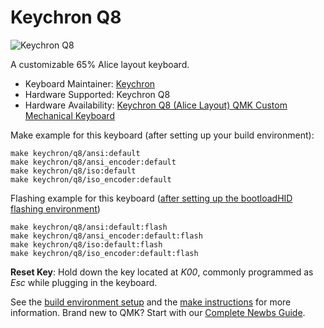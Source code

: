 # Keychron Q8

![Keychron Q8](https://i.imgur.com/FQnOwRr.jpg)

A customizable 65% Alice layout keyboard.

* Keyboard Maintainer: [Keychron](https://github.com/keychron)
* Hardware Supported: Keychron Q8
* Hardware Availability: [Keychron Q8 (Alice Layout) QMK Custom Mechanical Keyboard](https://www.keychron.com/products/keychron-q8-alice-layout-qmk-custom-mechanical-keyboard)

Make example for this keyboard (after setting up your build environment):

    make keychron/q8/ansi:default
    make keychron/q8/ansi_encoder:default
    make keychron/q8/iso:default
    make keychron/q8/iso_encoder:default

Flashing example for this keyboard ([after setting up the bootloadHID flashing environment](https://docs.qmk.fm/#/flashing_bootloadhid))

    make keychron/q8/ansi:default:flash
    make keychron/q8/ansi_encoder:default:flash
    make keychron/q8/iso:default:flash
    make keychron/q8/iso_encoder:default:flash

**Reset Key**: Hold down the key located at *K00*, commonly programmed as *Esc* while plugging in the keyboard.

See the [build environment setup](https://docs.qmk.fm/#/getting_started_build_tools) and the [make instructions](https://docs.qmk.fm/#/getting_started_make_guide) for more information. Brand new to QMK? Start with our [Complete Newbs Guide](https://docs.qmk.fm/#/newbs).
